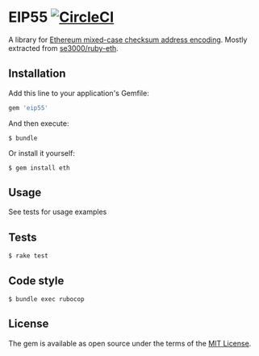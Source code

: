 # EIP55 [![CircleCI](https://circleci.com/gh/FractalBlockchain/ruby-eip55.svg?style=svg)](https://circleci.com/gh/FractalBlockchain/ruby-eip55)

A library for [Ethereum mixed-case checksum address encoding](https://github.com/ethereum/EIPs/blob/master/EIPS/eip-55.md). Mostly extracted from [se3000/ruby-eth](https://github.com/se3000/ruby-eth).

## Installation

Add this line to your application's Gemfile:

```ruby
gem 'eip55'
```

And then execute:

    $ bundle

Or install it yourself:

    $ gem install eth

## Usage

See tests for usage examples

## Tests

    $ rake test

## Code style

    $ bundle exec rubocop

## License

The gem is available as open source under the terms of the [MIT License](http://opensource.org/licenses/MIT).
